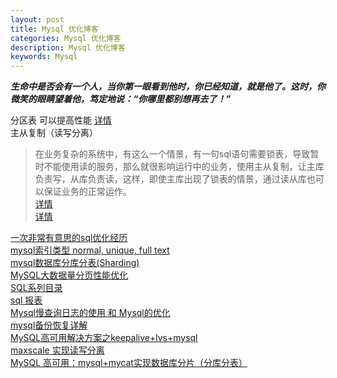 ```yaml
---
layout: post
title: Mysql 优化博客
categories: Mysql 优化博客
description: Mysql 优化博客
keywords: Mysql 
---
```


***生命中是否会有一个人，当你第一眼看到他时，你已经知道，就是他了。这时，你微笑的眼睛望着他，笃定地说：“你哪里都别想再去了！”***  

分区表 可以提高性能 [详情](https://blog.csdn.net/jhq0113/article/details/44593511)  
主从复制（读写分离）  
>在业务复杂的系统中，有这么一个情景，有一句sql语句需要锁表，导致暂时不能使用读的服务，那么就很影响运行中的业务，使用主从复制，让主库负责写，从库负责读，这样，即使主库出现了锁表的情景，通过读从库也可以保证业务的正常运作。   
>[详情](https://blog.csdn.net/u014508939/article/details/61938285)  
>[详情](https://blog.csdn.net/qq_38056704/article/details/80730578) 
       
[一次非常有意思的sql优化经历](https://www.cnblogs.com/tangyanbo/p/4462734.html)  
[mysql索引类型 normal, unique, full text](https://www.cnblogs.com/cq-home/p/3482101.html)  
[mysql数据库分库分表(Sharding)](https://www.cnblogs.com/mfmdaoyou/p/7246711.html)  
[MySQL大数据量分页性能优化](https://www.cnblogs.com/lpfuture/p/5772055.html)  
[SQL系列目录](https://www.cnblogs.com/zhangs1986/p/4914125.html)  
[sql 报表](https://blog.csdn.net/qq_36445227/article/details/80993925)  
[Mysql慢查询日志的使用 和 Mysql的优化](https://blog.csdn.net/m_nanle_xiaobudiu/article/details/79288257)  
[mysql备份恢复详解](https://www.cnblogs.com/coshaho/p/7302419.html)  
[MySQL高可用解决方案之keepalive+lvs+mysql](https://blog.csdn.net/Zhou20072724/article/details/84165293)  
[maxscale 实现读写分离](https://www.cnblogs.com/itfenqing/p/6140029.html)  
[MySQL 高可用：mysql+mycat实现数据库分片（分库分表）](https://blog.csdn.net/kk185800961/article/details/51147029)  

        
    


